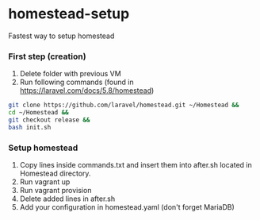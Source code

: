 # homestead-setup
Fastest way to setup homestead

### First step (creation)
1. Delete folder with previous VM 
2. Run following commands (found in https://laravel.com/docs/5.8/homestead)

```bash
git clone https://github.com/laravel/homestead.git ~/Homestead &&
cd ~/Homestead &&
git checkout release &&
bash init.sh
```

### Setup homestead
1. Copy lines inside commands.txt and insert them into after.sh located in Homestead directory.
2. Run vagrant up
3. Run vagrant provision
4. Delete added lines in after.sh
5. Add your configuration in homestead.yaml (don't forget MariaDB)
